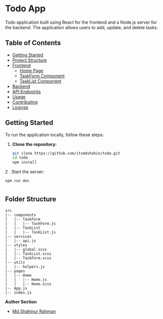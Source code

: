 # Todo App 
Todo application built using React for the frontend and a Node.js server for the backend. The application allows users to add, update, and delete tasks.
## Table of Contents

- [Getting Started](#getting-started)
- [Project Structure](#project-structure)
- [Frontend](#frontend)
  - [Home Page](#home-page)
  - [TaskForm Component](#taskform-component)
  - [TaskList Component](#tasklist-component)
- [Backend](#backend)
- [API Endpoints](#api-endpoints)
- [Usage](#usage)
- [Contributing](#contributing)
- [License](#license)

## Getting Started

To run the application locally, follow these steps:

1. **Clone the repository:**
  
   ```bash
   git clone https://github.com/itsmdshahin/todo.git
   cd todo
   npm install

2 . Start the server:
   ```bash
   npm run dev
   ```
#

## Folder Structure

```
src
|-- components
|   |-- TaskForm
|   |   |-- TaskForm.js
|   |-- TaskList
|   |   |-- TaskList.js
|-- services
|   |-- api.js
|-- styles
|   |-- global.scss
|   |-- TaskList.scss
|   |-- TaskForm.scss
|-- utils
|   |-- helpers.js
|-- pages
|   |-- Home
|   |   |-- Home.js
|   |   |-- Home.scss
|-- App.js
|-- index.js

```


**Author Section**
- [Md Shahinur Rahman](https://github.com/itsmdshahin)
